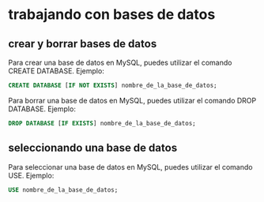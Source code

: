 # trabajando con bases de datos

## crear y borrar bases de datos

Para crear una base de datos en MySQL, puedes utilizar el comando CREATE DATABASE. Ejemplo:

```sql
CREATE DATABASE [IF NOT EXISTS] nombre_de_la_base_de_datos;
```

Para borrar una base de datos en MySQL, puedes utilizar el comando DROP DATABASE. Ejemplo:

```sql
DROP DATABASE [IF EXISTS] nombre_de_la_base_de_datos;
```

## seleccionando una base de datos

Para seleccionar una base de datos en MySQL, puedes utilizar el comando USE. Ejemplo:

```sql
USE nombre_de_la_base_de_datos;
```